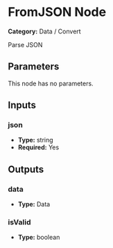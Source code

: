 
# FromJSON Node

**Category:** Data / Convert

Parse JSON

## Parameters

This node has no parameters.

## Inputs


### json
- **Type:** string
- **Required:** Yes



## Outputs


### data
- **Type:** Data



### isValid
- **Type:** boolean




